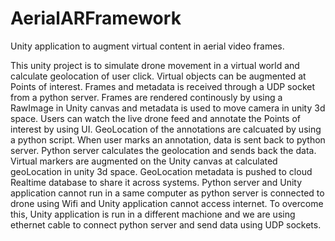 # AerialARFramework
Unity application to augment virtual content in aerial video frames.

This unity project is to simulate drone movement in a virtual world and calculate geolocation of user click. Virtual objects can be augmented at Points of interest.
Frames and metadata is received through a UDP socket from a python server. Frames are rendered continously by using a RawImage in Unity canvas and metadata is used to move camera in unity 3d space. Users can watch the live drone feed and annotate the Points of interest by using UI. GeoLocation of the annotations are calcuated by using a python script. When user marks an annotation, data is sent back to python server. Python server calculates the geolocation and sends back the data. Virtual markers are augmented on the Unity canvas at calculated geoLocation in unity 3d space.
GeoLocation metadata is pushed to cloud Realtime database to share it across systems. 
Python server and Unity application cannot run in a same computer as python server is connected to drone using Wifi and Unity application cannot access internet. To overcome this, Unity application is run in a different machione and we are using ethernet cable to connect python server and send data using UDP sockets.

